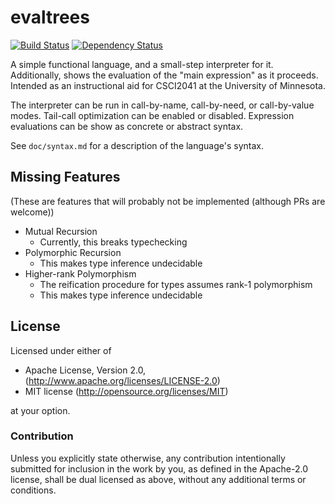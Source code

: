 # evaltrees

[![Build Status](https://travis-ci.org/remexre/evaltrees.svg?branch=master)](https://travis-ci.org/remexre/evaltrees)
[![Dependency Status](https://deps.rs/repo/github/remexre/evaltrees/status.svg)](https://deps.rs/repo/github/remexre/evaltrees)

A simple functional language, and a small-step interpreter for it.
Additionally, shows the evaluation of the "main expression" as it proceeds.
Intended as an instructional aid for CSCI2041 at the University of Minnesota.

The interpreter can be run in call-by-name, call-by-need, or call-by-value modes.
Tail-call optimization can be enabled or disabled.
Expression evaluations can be show as concrete or abstract syntax.

See `doc/syntax.md` for a description of the language's syntax.

## Missing Features

(These are features that will probably not be implemented (although PRs are welcome))

 - Mutual Recursion
   - Currently, this breaks typechecking
 - Polymorphic Recursion
   - This makes type inference undecidable
 - Higher-rank Polymorphism
   - The reification procedure for types assumes rank-1 polymorphism
   - This makes type inference undecidable

## License

Licensed under either of

 * Apache License, Version 2.0, (http://www.apache.org/licenses/LICENSE-2.0)
 * MIT license (http://opensource.org/licenses/MIT)

at your option.

### Contribution

Unless you explicitly state otherwise, any contribution intentionally submitted for inclusion in the work by you, as defined in the Apache-2.0 license, shall be dual licensed as above, without any additional terms or conditions.
